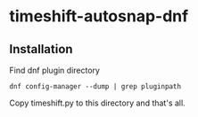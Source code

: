 # timeshift-autosnap-dnf

## Installation

Find dnf plugin  directory
```
dnf config-manager --dump | grep pluginpath
```
Copy timeshift.py to this directory and that's all.

